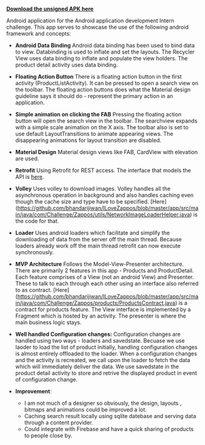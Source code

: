

 [**Download the unsigned APK here**](https://drive.google.com/file/d/0B29xZsS9iYoAM0FIQ09nVHBhYVk/view?usp=sharing)

Android application for the Android application development Intern challenge. This app serves to showcase the use of the
following android framework and concepts:


- **Android Data Binding** Android data binding has been used to bind data to view. Databinding is used to inflate and set the layouts.
 The Recycler View uses data binding to inflate and populate the view holders. The product detail activity uses data binding. 
- **Floating Action Button** There is a floating action button in the first activity (ProductListActivity). It can be pressed to open a 
search view on the toolbar. The floating action buttons does what the Material design guideline says it should do - represent the primary action in an application. 
- **Simple animation on clicking the FAB** Pressing the floating action button will open the search view in the toolbar. The searchview expands with a simple scale
animation on the X axis. The toolbar also is set to use default LayoutTransitions to animate appearing views. The disappearing animations for layout transition are disabled. 
- **Material Design** Material design views like FAB, CardView with elevation are used.

- **Retrofit**  Using Retrofit for REST access. The interface that models the API is [here](https://github.com/bhandarijiwan/ILoveZappos/blob/master/app/src/main/java/com/Challenge/Zappos/data/api/ZapposService.java).

- **Volley** Uses volley to download images. Volley handles all the asynchronous operation in background and also handles caching even though the cache size and type have to be specified. [Here] (https://github.com/bhandarijiwan/ILoveZappos/blob/master/app/src/main/java/com/Challenge/Zappos/utils/NetworkImageLoaderHelper.java) is 
the code for that. 

- **Loader** Uses android loaders which facilitate and simplify the downloading of data from the server off the main thread. Because loaders already work off the main
thread retrofit can now execute synchronously. 

- **MVP Architecture** Follows the Model-View-Presenter architecture. There are primarily 2 features in this app - Products and ProductDetail. Each feature comprises of a View (not an android View) and Presenter.
These to talk to each through each other using an interface also referred to as contract. [Here] (https://github.com/bhandarijiwan/ILoveZappos/blob/master/app/src/main/java/com/Challenge/Zappos/products/ProductsContract.java) is a contract for products feature. The View interface is implemented by a Fragment which is hosted by an activity. 
The presenter is where the main business logic stays. 

  
- **Well handled Configuration changes:** Configuration changes are handled using two ways - loaders and savedstate. Becuase we use laoder to load the list of
product initially, handling configuration changes is almost entirely offloaded to the loader. When a configuration changes and the activity is recreated, we call upon
the loader to fetch the data which will immediately deliver the data. We use savedstate in the product detail activity to store and retrive the displayed product in event
of configuration change.

- **Improvement**:
    - I am not much of a designer so obviously, the design, layouts , bitmaps and animations could be improved a lot.
    - Caching search result locally using sqlite datebase and serving data through a content provider.
    - Could integrate with Firebase and have a quick sharing of products to people close by.
